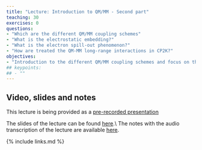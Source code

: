 ```yaml
---
title: "Lecture: Introduction to QM/MM - Second part"
teaching: 30
exercises: 0
questions:
- "Which are the different QM/MM coupling schemes"
- "What is the electrostatic embedding?"
- "What is the electron spill-out phenomenon?"
- "How are treated the QM-MM long-range interactions in CP2K?"
objectives:
- "Introduction to the different QM/MM coupling schemes and focus on the one implemented in CP2K"
## keypoints:
## - ""
---
```


## Video, slides and notes

This lecture is being provided as a [pre-recorded presentation](https://www.youtube.com/watch?v=Y5Uy4y86Yus)

The slides of the lecture can be found [here](../slides/Introduction_to_QMMM-Second_part.pdf).\\
The notes with the audio transcription of the lecture are available [here](../slides/Notes_Second_part.pdf).


{% include links.md %}
